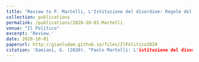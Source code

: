 ```yaml
---
title: "Review to P. Martelli, L'Istituzione del disordine: Regole del Gioco e Giocatori nella politica italiana dal 1946 al 2018"
collection: publications
permalink: /publications/2020-10-01-Martelli
venue: "Il Politico"
excerpt: 'Review.'
date: 2020-10-01
paperurl: http://gianludam.github.io/files/IlPolitico2020
citation: 'Damiani, G. (2020). "Paolo Martelli: L'istituzione del disordine. Regole del Gioco e Giocatori nella politica italiana dal 1946 al 2018." <i>Il Politico</i>. 252(1).'
---
```

